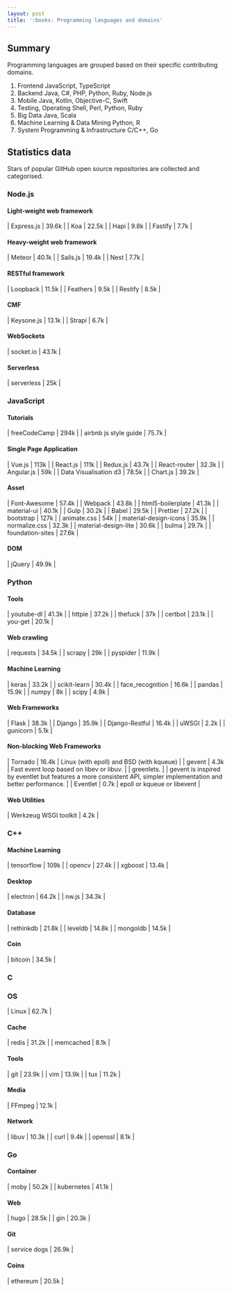 ```yaml
---
layout: post
title: ':books: Programming languages and domains'
---
```


## Summary
Programming languages are grouped based on their specific contributing domains.

1. Frontend
JavaScript, TypeScript
2. Backend
Java, C#, PHP, Python, Ruby, Node.js
3. Mobile
Java, Kotlin, Objective-C, Swift
4. Testing, Operating
Shell, Perl, Python, Ruby
5. Big Data
Java, Scala
6. Machine Learning & Data Mining Python, R
7. System Programming & Infrastructure C/C++, Go

## Statistics data
Stars of popular GitHub open source repositories are collected and categorised.

### Node.js

#### Light-weight web framework 

| Express.js | 39.6k |
| Koa | 22.5k |
| Hapi | 9.8k |
| Fastify | 7.7k |

#### Heavy-weight web framework 

| Meteor | 40.1k |
| Sails.js | 19.4k |
| Nest | 7.7k |

#### RESTful framework

| Loopback | 11.5k |
| Feathers | 9.5k |
| Restify | 8.5k |

#### CMF

| Keysone.js | 13.1k |
| Strapi | 6.7k |

#### WebSockets

| socket.io | 43.1k |

#### Serverless

| serverless | 25k |

### JavaScript

#### Tutorials

| freeCodeCamp | 294k |
| airbnb js style guide | 75.7k |

#### Single Page Application

| Vue.js | 113k |
| React.js | 111k |
| Redux.js | 43.7k |
| React-router | 32.3k |
| Angular.js | 59k |
| Data Visualisation d3 | 78.5k |
| Chart.js | 39.2k |

#### Asset

| Font-Awesome | 57.4k |
| Webpack | 43.8k |
| html5-boilerplate | 41.3k |
| material-ui | 40.1k |
| Gulp | 30.2k |
| Babel | 29.5k |
| Prettier | 27.2k |
| bootstrap | 127k |
| animate.css | 54k |
| material-design-icons | 35.9k |
| normalize.css | 32.3k |
| material-design-lite | 30.6k |
| bulma | 29.7k |
| foundation-sites | 27.6k |

#### DOM

| jQuery | 49.9k |

### Python

#### Tools 

| youtube-dl | 41.3k |
| httpie | 37.2k |
| thefuck | 37k |
| certbot | 23.1k | 
| you-get | 20.1k |

#### Web crawling

| requests | 34.5k |
| scrapy | 29k |
| pyspider | 11.9k |

#### Machine Learning 

| keras | 33.2k |
| scikit-learn | 30.4k |
| face_recognition | 16.6k |
| pandas | 15.9k |
| numpy | 8k |
| scipy | 4.9k |

#### Web Frameworks

| Flask | 38.3k |
| Django | 35.9k |
| Django-Restful | 16.4k |
| uWSGI | 2.2k |
| gunicorn | 5.1k |

#### Non-blocking Web Frameworks

| Tornado | 16.4k | Linux (with epoll) and BSD (with kqueue) |
| gevent | 4.3k | Fast event loop based on libev or libuv. |
| greenlets. | | gevent is inspired by eventlet but features a more consistent API, simpler implementation and better performance. |
| Eventlet | 0.7k | epoll or kqueue or libevent |

#### Web Utilities

| Werkzeug WSGI toolkit | 4.2k |

### C++

#### Machine Learning

| tensorflow | 109k |
| opencv | 27.4k |
| xgboost | 13.4k |

#### Desktop

| electron | 64.2k |
| nw.js | 34.3k |

#### Database 

| rethinkdb | 21.8k |
| leveldb | 14.8k |
| mongoldb | 14.5k |

#### Coin

| bitcoin | 34.5k |

### C

### OS

| Linux | 62.7k |

#### Cache

| redis | 31.2k |
| memcached | 8.1k |

#### Tools

| git | 23.9k |
| vim | 13.9k |
| tux | 11.2k |

#### Media

| FFmpeg | 12.1k |

#### Network

| libuv | 10.3k |
| curl | 9.4k |
| openssl | 8.1k |

### Go

#### Container

| moby | 50.2k |
| kubernetes | 41.1k |

#### Web

| hugo | 28.5k |
| gin | 20.3k |

#### Git 

| service dogs | 26.9k |

#### Coins

| ethereum | 20.5k |
